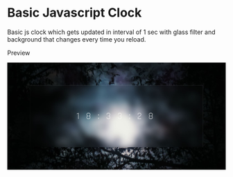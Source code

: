 # Basic Javascript Clock

Basic js clock which gets updated in interval of 1 sec with glass filter and background that changes every time you reload.

Preview

<img src = "preview.JPG">
